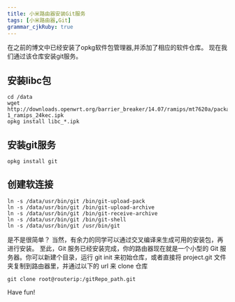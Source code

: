 ```yaml
---
title: 小米路由器安装Git服务
tags: [小米路由器,Git]
grammar_cjkRuby: true
---
```



在之前的博文中已经安装了opkg软件包管理器,并添加了相应的软件仓库。
现在我们通过该仓库安装git服务。

## 安装libc包

```shell?linenums
cd /data 
wget http://downloads.openwrt.org/barrier_breaker/14.07/ramips/mt7620a/packages/base/libc_0.9.33.2-1_ramips_24kec.ipk 
opkg install libc_*.ipk
```

## 安装git服务

```shell?linenums
opkg install git
```

## 创建软连接

```shell?linenums
ln -s /data/usr/bin/git /bin/git-upload-pack
ln -s /data/usr/bin/git /bin/git-upload-archive
ln -s /data/usr/bin/git /bin/git-receive-archive
ln -s /data/usr/bin/git /bin/git-shell
ln -s /data/usr/bin/git /usr/bin/git
```

是不是很简单？
当然，有余力的同学可以通过交叉编译来生成可用的安装包，再进行安装。
至此，Git 服务已经安装完成，你的路由器现在就是一个小型的 Git 服务器。你可以新建个目录，运行 git init 来初始仓库，或者直接将 project.git 文件夹复制到路由器里，并通过以下的 url 来 clone 仓库

```shell
git clone root@routerip:/gitRepo_path.git
```

Have fun!
